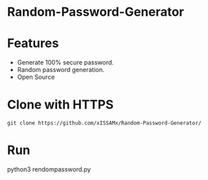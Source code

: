 # Random-Password-Generator
# Features
* Generate 100% secure password.
* Random password generation.
* Open Source
# Clone with HTTPS
 ``
git clone https://github.com/xISSAMx/Random-Password-Generator/
 ``
# Run 
python3 rendompassword.py

